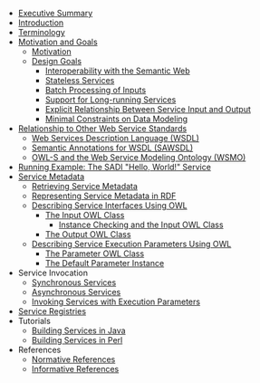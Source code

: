   * [Executive Summary](ExecutiveSummary.md)
  * [Introduction](SADITrail.md)
  * [Terminology](Terminology.md)
  * [Motivation and Goals](DesignGoals.md)
    * [Motivation](DesignGoals#Motivation.md)
    * [Design Goals](DesignGoals#Design_Goals.md)
      * [Interoperability with the Semantic Web](DesignGoals#Interoperability_with_the_Semantic_Web.md)
      * [Stateless Services](DesignGoals#Stateless_Services.md)
      * [Batch Processing of Inputs](DesignGoals#Batch_Processing_of_Inputs.md)
      * [Support for Long-running Services](DesignGoals#Support_for_Long-running_Services.md)
      * [Explicit Relationship Between Service Input and Output](DesignGoals#Explicit_Relationship_Between_Service_Input_and_Output.md)
      * [Minimal Constraints on Data Modeling](DesignGoals#Minimal_Constraints_on_Data_Modeling.md)
  * [Relationship to Other Web Service Standards](StandardsComparison.md)
    * [Web Services Description Language (WSDL)](StandardsComparison#Web_Services_Description_Language_(WSDL).md)
    * [Semantic Annotations for WSDL (SAWSDL)](StandardsComparison#Semantic_Annotations_for_WSDL_(SAWSDL).md)
    * [OWL-S and the Web Service Modeling Ontology (WSMO)](StandardsComparison#OWL-S_and_the_Web_Service_Modeling_Ontology_(WSMO).md)
  * [Running Example: The SADI "Hello, World!" Service](SADIHelloWorldService.md)
  * [Service Metadata](ServiceMetadata.md)
    * [Retrieving Service Metadata](ServiceMetadata#Retrieving_Service_Metadata.md)
    * [Representing Service Metadata in RDF](ServiceMetadata#Representing_Service_Metadata_in_RDF.md)
    * [Describing Service Interfaces Using OWL](InputAndOutputOWLClasses.md)
      * [The Input OWL Class](InputAndOutputOWLClasses#The_Input_OWL_Class.md)
        * [Instance Checking and the Input OWL Class](InputAndOutputOWLClasses#Instance_Checking_and_the_Input_OWL_Class.md)
      * [The Output OWL Class](InputAndOutputOWLClasses#The_Output_OWL_Class.md)
    * [Describing Service Execution Parameters Using OWL](ParameterOWLClass#Describing_Service_Execution_Parameters_Using_OWL.md)
      * [The Parameter OWL Class](ParameterOWLClass#The_Parameter_OWL_Class.md)
      * [The Default Parameter Instance](ParameterOWLClass#The_Default_Parameter_Instance.md)
  * Service Invocation
    * [Synchronous Services](SynchronousServices.md)
    * [Asynchronous Services](AsynchronousServices.md)
    * [Invoking Services with Execution Parameters](InvokingServicesWithParameters.md)
  * [Service Registries](ServiceRegistries.md)
  * Tutorials
    * [Building Services in Java](BuildingServicesInJava.md)
    * [Building Services in Perl](BuildingServicesInPerl.md)
  * References
    * [Normative References](NormativeReferences.md)
    * [Informative References](InformativeReferences.md)